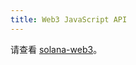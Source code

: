 ```yaml
---
title: Web3 JavaScript API
---
```


请查看 [solana-web3](https://fair-exchange.github.io/solana-web3.js/)。
